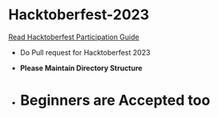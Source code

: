 # Hacktoberfest-2023

[Read Hacktoberfest Participation Guide](https://hacktoberfest.com/participation/)
* Do Pull request for Hacktoberfest 2023

* **Please Maintain Directory Structure**

* # Beginners are Accepted too 
